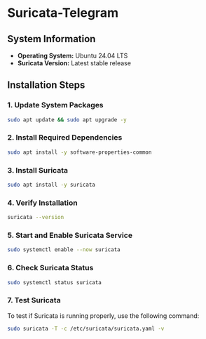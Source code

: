 # Suricata-Telegram

## System Information
- **Operating System:** Ubuntu 24.04 LTS
- **Suricata Version:** Latest stable release

## Installation Steps

### 1. Update System Packages
```bash
sudo apt update && sudo apt upgrade -y
```

### 2. Install Required Dependencies
```bash
sudo apt install -y software-properties-common
```

### 3. Install Suricata
```bash
sudo apt install -y suricata
```

### 4. Verify Installation
```bash
suricata --version
```

### 5. Start and Enable Suricata Service
```bash
sudo systemctl enable --now suricata
```

### 6. Check Suricata Status
```bash
sudo systemctl status suricata
```

### 7. Test Suricata
To test if Suricata is running properly, use the following command:
```bash
sudo suricata -T -c /etc/suricata/suricata.yaml -v
```
